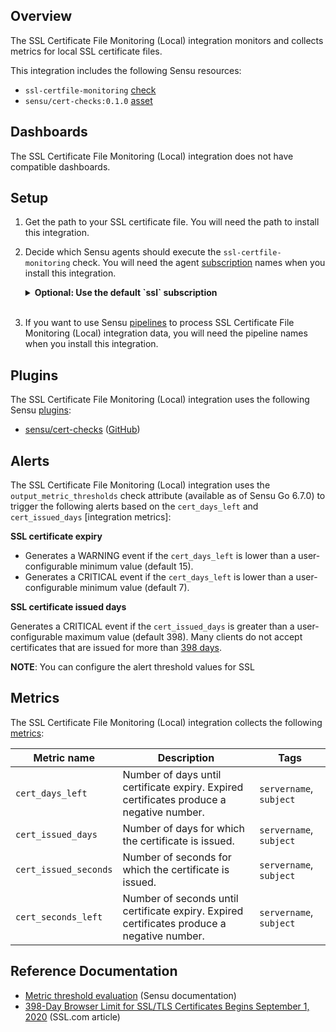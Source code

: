 ## Overview

<!-- Sensu Integration description; supports markdown -->

The SSL Certificate File Monitoring (Local) integration monitors and collects metrics for local SSL certificate files.

<!-- Provide a high level overview of the integration contents (e.g. checks, filters, mutators, handlers, assets, etc) -->

This integration includes the following Sensu resources:

* `ssl-certfile-monitoring` [check]
* `sensu/cert-checks:0.1.0` [asset]

## Dashboards

<!-- List of compatible dashboards w/ screenshots (supports png, jpeg, and gif images; relative paths only; e.g. `![](img/dashboard-1.png)` )-->

<!-- This integration is compatible with the [{{dashboard_name}}][{{dashboard_link}}] (included w/ [Sensu Plus][sensu-plus]). -->

<!-- ![](img/dashboard.png) -->

The SSL Certificate File Monitoring (Local) integration does not have compatible dashboards.

## Setup

<!-- Sensu Integration setup instructions, including Sensu agent configuration and external component configuration -->
<!-- EXAMPLE: what configuration (if any) is required in a third-party service to enable monitoring? -->

1. Get the path to your SSL certificate file. You will need the path to install this integration.

1. Decide which Sensu agents should execute the `ssl-certfile-monitoring` check. You will need the agent [subscription] names when you install this integration.

   <details><summary><strong>Optional: Use the default `ssl` subscription</strong></summary>

   This integration includes a built-in `ssl` subscription as the default. To use the default subscription, add the `ssl` subscription to the agents that should execute the `ssl-certfile-monitoring` check.

   </details>
   <br>

1. If you want to use Sensu [pipelines] to process SSL Certificate File Monitoring (Local) integration data, you will need the pipeline names when you install this integration.

## Plugins

<!-- Links to any Sensu Integration dependencies (i.e. Sensu Plugins) -->

The SSL Certificate File Monitoring (Local) integration uses the following Sensu [plugins]:

- [sensu/cert-checks][cert-checks-bonsai] ([GitHub][cert-checks-github])

## Alerts

<!-- List of all alerts generated by this integration. -->

The SSL Certificate File Monitoring (Local) integration uses the `output_metric_thresholds` check attribute (available as of Sensu Go 6.7.0) to trigger the following alerts based on the `cert_days_left` and `cert_issued_days` [integration metrics]:

**SSL certificate expiry**

- Generates a WARNING event if the `cert_days_left` is lower than a user-configurable minimum value (default 15).
- Generates a CRITICAL event if the `cert_days_left` is lower than a user-configurable minimum value (default 7).

**SSL certificate issued days**

Generates a CRITICAL event if the `cert_issued_days` is greater than a user-configurable maximum value (default 398). Many clients do not accept certificates that are issued for more than [398 days].

**NOTE**: You can configure the alert threshold values for SSL 

## Metrics

<!-- List of all metrics or events collected by this integration. -->

The SSL Certificate File Monitoring (Local) integration collects the following [metrics]:

Metric name | Description | Tags
----------- | ----------- | ----
`cert_days_left` | Number of days until certificate expiry. Expired certificates produce a negative number. | `servername`, `subject`
`cert_issued_days` | Number of days for which the certificate is issued. | `servername`, `subject`
`cert_issued_seconds` | Number of seconds for which the certificate is issued. | `servername`, `subject`
`cert_seconds_left` | Number of seconds until certificate expiry. Expired certificates produce a negative number. | `servername`, `subject`

## Reference Documentation

<!-- Please provide links to any relevant reference documentation to help users learn more and/or troubleshoot this integration; specifically including any third-party software documentation. -->

* [Metric threshold evaluation] (Sensu documentation)
* [398-Day Browser Limit for SSL/TLS Certificates Begins September 1, 2020][398 days] (SSL.com article)


<!-- Links -->
[check]: https://docs.sensu.io/sensu-go/latest/observability-pipeline/observe-schedule/checks/
[asset]: https://docs.sensu.io/sensu-go/latest/plugins/assets/
[subscription]: https://docs.sensu.io/sensu-go/latest/observability-pipeline/observe-schedule/subscriptions/
[subscriptions]: https://docs.sensu.io/sensu-go/latest/observability-pipeline/observe-schedule/subscriptions/
[agents]: https://docs.sensu.io/sensu-go/latest/observability-pipeline/observe-schedule/agent/
[annotations]: https://docs.sensu.io/sensu-go/latest/observability-pipeline/observe-schedule/agent/#general-configuration-flags
[plugins]: https://docs.sensu.io/sensu-go/latest/plugins/
[metrics]: https://docs.sensu.io/sensu-go/latest/observability-pipeline/observe-schedule/metrics/
[handler]: https://docs.sensu.io/sensu-go/latest/observability-pipeline/observe-process/handlers/
[pipelines]: https://docs.sensu.io/sensu-go/latest/observability-pipeline/observe-process/pipelines/
[secret]: https://docs.sensu.io/sensu-go/latest/operations/manage-secrets/secrets/
[secrets]: https://docs.sensu.io/sensu-go/latest/operations/manage-secrets/secrets/
[tokens]: https://docs.sensu.io/sensu-go/latest/observability-pipeline/observe-schedule/tokens/
[sensu-plus]: https://sensu.io/features/analytics
[cert-checks-bonsai]: https://bonsai.sensu.io/assets/sensu/cert-checks
[cert-checks-github]: https://github.com/sensu/cert-checks
[integraton metrics]: #metrics
[398 days]: https://www.ssl.com/blogs/398-day-browser-limit-for-ssl-tls-certificates-begins-september-1-2020/
[Metric threshold evaluation]: https://docs.sensu.io/sensu-go/latest/observability-pipeline/observe-schedule/metrics/#metric-threshold-evaluation
